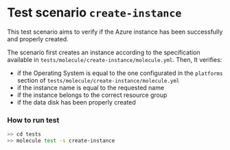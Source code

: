 # Test scenario `create-instance`

This test scenario aims to verify if the Azure instance has been successfully and properly created.

The scenario first creates an instance according to the specification available in `tests/molecule/create-instance/molecule.yml`.
Then, It verifies:
- if the Operating System is equal to the one configurated in the `platforms` section of `tests/molecule/create-instance/molecule.yml`
- if the instance name is equal to the requested name
- if the instance belongs to the correct resource group
- if the data disk has been properly created

### How to run test

```bash
>> cd tests
>> molecule test -s create-instance
```
